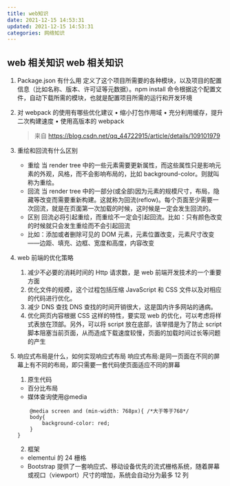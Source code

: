 ```yaml
---
title: web知识
date: 2021-12-15 14:53:31
updated: 2021-12-15 14:53:31
categories: 网络知识
---
```


## web 相关知识 web 相关知识

1. Package.json 有什么用
   定义了这个项目所需要的各种模块，以及项目的配置信息（比如名称、版本、许可证等元数据）。npm install 命令根据这个配置文件，自动下载所需的模块，也就是配置项目所需的运行和开发环境

2. 对 webpack 的使用有哪些优化建议
   • 缩小打包作用域
   • 充分利用缓存，提升二次构建速度
   • 使用高版本的 webpack

   > 来自 <https://blog.csdn.net/qq_44722915/article/details/109101979>

3. 重绘和回流有什么区别
   - 重绘
     当 render tree 中的一些元素需要更新属性，而这些属性只是影响元素的外观，风格，而不会影响布局的，比如 background-color。则就叫称为重绘。
   - 回流
     当 render tree 中的一部分(或全部)因为元素的规模尺寸，布局，隐藏等改变而需要重新构建。这就称为回流(reflow)。每个页面至少需要一次回流，就是在页面第一次加载的时候，这时候是一定会发生回流的。
   - 区别
     回流必将引起重绘，而重绘不一定会引起回流。比如：只有颜色改变的时候就只会发生重绘而不会引起回流
   - 比如：添加或者删除可见的 DOM 元素，元素位置改变，元素尺寸改变——边距、填充、边框、宽度和高度，内容改变
4. web 前端的优化策略

   1. 减少不必要的消耗时间的 Http 请求数，是 web 前端开发技术的一个重要方面
   2. 优化文件的规模，这个过程包括压缩 JavaScript 和 CSS 文件以及对相应的代码进行优化。
   3. 减少 DNS 查找 DNS 查找的时间开销很大，这是国内许多网站的通病。
   4. 优化网页内容根据 CSS 这样的特性，要实现 web 的优化，可以考虑将样式表放在顶部。另外，可以将 script 放在底部，该举措是为了防止 script 脚本阻塞当前页面，从而造成下载速度较慢，页面的加载时间过长等问题的产生

5. 响应式布局是什么，如何实现响应式布局
   响应式布局:是同一页面在不同的屏幕上有不同的布局，即只需要一套代码使页面适应不同的屏幕

   1. 原生代码

   - 百分比布局
   - 媒体查询使用@media

   ```
       @media screen and (min-width: 768px){ /*大于等于768*/
       body{
           background-color: red;
       }
   }
   ```

   2. 框架

   - elementui 的 24 栅格
   - Bootstrap 提供了一套响应式、移动设备优先的流式栅格系统，随着屏幕或视口（viewport）尺寸的增加，系统会自动分为最多 12 列
